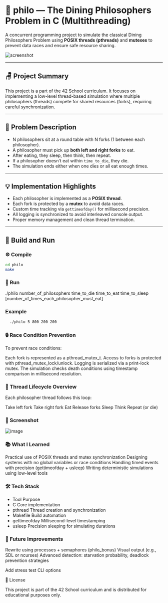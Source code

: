 # 🧠 philo — The Dining Philosophers Problem in C (Multithreading)

A concurrent programming project to simulate the classical Dining Philosophers Problem using **POSIX threads (pthreads)** and **mutexes** to prevent data races and ensure safe resource sharing.

![screenshot](./philo_terminal.png)

---

## 🪑 Project Summary

This project is a part of the 42 School curriculum. It focuses on implementing a low-level thread-based simulation where multiple philosophers (threads) compete for shared resources (forks), requiring careful synchronization.

---

## 🧠 Problem Description

- N philosophers sit at a round table with N forks (1 between each philosopher).
- A philosopher must pick up **both left and right forks** to eat.
- After eating, they sleep, then think, then repeat.
- If a philosopher doesn’t eat within `time_to_die`, they die.
- The simulation ends either when one dies or all eat enough times.

---

## 💡 Implementation Highlights

- Each philosopher is implemented as a **POSIX thread**.
- Each fork is protected by a **mutex** to avoid data races.
- Custom time tracking via `gettimeofday()` for millisecond precision.
- All logging is synchronized to avoid interleaved console output.
- Proper memory management and clean thread termination.

---

## 🔧 Build and Run

### ⚙️ Compile

```bash
cd philo
make
```
### 🚀 Run

  ./philo number_of_philosophers time_to_die time_to_eat time_to_sleep [number_of_times_each_philosopher_must_eat]

### Example
```bash
  ./philo 5 800 200 200
```
### 🔒 Race Condition Prevention

To prevent race conditions:

   Each fork is represented as a pthread_mutex_t.
   Access to forks is protected with pthread_mutex_lock/unlock.
   Logging is serialized via a print-lock mutex.
   The simulation checks death conditions using timestamp comparison in millisecond resolution.

### 🧵 Thread Lifecycle Overview

Each philosopher thread follows this loop:

  Take left fork
  Take right fork
  Eat
  Release forks
  Sleep
  Think
  Repeat (or die)

### 📸 Screenshot

![image](https://github.com/user-attachments/assets/d53a5caa-ef6a-4aba-a9c6-e53c60676381)

### 📚 What I Learned
  Practical use of POSIX threads and mutex synchronization
  Designing systems with no global variables or race conditions
  Handling timed events with precision (gettimeofday + usleep)
  Writing deterministic simulations using low-level tools

### 🛠️ Tech Stack
- Tool	Purpose
- C	Core implementation
- pthread	Thread creation and synchronization
- Makefile	Build automation
- gettimeofday	Millisecond-level timestamping
- usleep	Precision sleeping for simulating durations
### 🔮 Future Improvements
   Rewrite using processes + semaphores (philo_bonus)
   Visual output (e.g., SDL or ncurses)
   Advanced detection: starvation probability, deadlock prevention strategies

   Add stress test CLI options

📄 License

This project is part of the 42 School curriculum and is distributed for educational purposes only.
